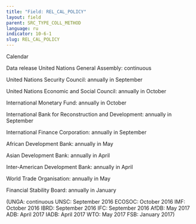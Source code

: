 ```yaml
---
title: "Field: REL_CAL_POLICY"
layout: field
parent: SRC_TYPE_COLL_METHOD
language: ru
indicator: 10-6-1
slug: REL_CAL_POLICY
---
```

Calendar

Data release
United Nations General Assembly:
continuous

United Nations Security Council:
annually in September 

United Nations Economic and Social Council: 
annually in October

International Monetary Fund: 
annually in October 

International Bank for Reconstruction and Development: 
annually in September 

International Finance Corporation: 
annually in September

African Development Bank: 
annually in May 

Asian Development Bank: 
annually in April 

Inter-American Development Bank: 
annually in April 

World Trade Organisation: 
annually in May 

Financial Stability Board: 
annually in January 

(UNGA: continuous UNSC: September 2016 ECOSOC: October 2016 IMF: October 2016 IBRD: September 2016 IFC: September 2016 AfDB: May 2017 ADB: April 2017 IADB: April 2017 WTO: May 2017 FSB: January 2017)
